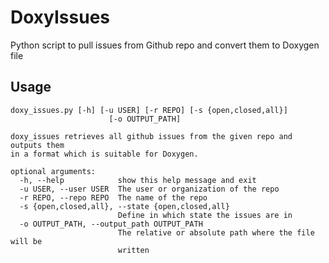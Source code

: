 # DoxyIssues
Python script to pull issues from Github repo and convert them to Doxygen file

## Usage
    doxy_issues.py [-h] [-u USER] [-r REPO] [-s {open,closed,all}]
                          [-o OUTPUT_PATH]
 
    doxy_issues retrieves all github issues from the given repo and outputs them
    in a format which is suitable for Doxygen.
 
    optional arguments:
      -h, --help            show this help message and exit
      -u USER, --user USER  The user or organization of the repo
      -r REPO, --repo REPO  The name of the repo
      -s {open,closed,all}, --state {open,closed,all}
                            Define in which state the issues are in
      -o OUTPUT_PATH, --output_path OUTPUT_PATH
                            The relative or absolute path where the file will be
                            written
